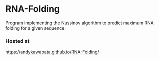 # RNA-Folding
Program implementing the Nussinov algorithm to predict maximum RNA folding for a given sequence. 
### Hosted at
https://andykawabata.github.io/RNA-Folding/
